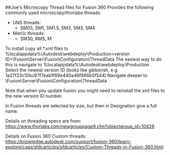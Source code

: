 ##Joe's Microscopy Thread files for Fusion 360 
Provides the following commonly used microscopy/thorlabs threads: 
- UNS threads:
    - SM05, SM1, SM1.5, SM2, SM3, SM4
- Metric threads:
    - SM30, RMS, M
    
To install copy all *.xml files to %localappdata%\Autodesk\webdeploy\Production\<version ID>\Fusion\Server\Fusion\Configuration\ThreadData
The easiest way to do this is navigate to 
%localappdata%\Autodesk\webdeploy\Production\
Select the newest version ID (looks like gibberish, e.g. 1a27f23c10bc87f7eab1f89e440a46f886b5f544)
Navigate deeper to \Fusion\Server\Fusion\Configuration\ThreadData

Note that when you update fusion you might need to reinstall the xml files to the new version ID number. 

In Fusion threads are selected by size, but then in Designation give a full name. 

Details on threading specs are from: 
https://www.thorlabs.com/newgrouppage9.cfm?objectgroup_id=10426

Details on Fusion 360 Custom threads: 
https://knowledge.autodesk.com/support/fusion-360/learn-explore/caas/sfdcarticles/sfdcarticles/Custom-Threads-in-Fusion-360.html 
